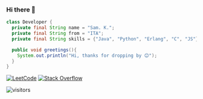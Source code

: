 ### Hi there 🖖

```java
class Developer {
  private final String name = "Sam. K.";
  private final String from = "ITA";
  private final String skills = {"Java", "Python", "Erlang", "C", "JS"};

  public void greetings(){
    System.out.println("Hi, thanks for dropping by 😊");
  }
}
```

[![LeetCode](https://img.shields.io/badge/LeetCode-000000?style=for-the-badge&logo=LeetCode&logoColor=#d16c06)](https://leetcode.com/samdsk/)
[![Stack Overflow](https://img.shields.io/badge/-Stackoverflow-FE7A16?style=for-the-badge&logo=stack-overflow&logoColor=white)](https://stackoverflow.com/users/1384126/sam)

![visitors](https://visitor-badge.laobi.icu/badge?page_id=samdsk.samdsk)
<!--

[Personal website](https://samdsk.github.io/) | [Blog](https://smds91.wordpress.com/)
## Featured Projects

<a href="https://github.com/samdsk/lab-pwm-twitter-analytics">
  <img align="center" src="https://github-readme-stats.vercel.app/api/pin/?username=samdsk&repo=lab-pwm-twitter-analytics&show_icons=true&line_height=27&title_color=6aa6f8&text_color=8a919a&icon_color=6aa6f8&bg_color=22272e" alt="" />
</a>
<br/>
<a href="https://github.com/samdsk/lab-sp">
  <img align="center" src="https://github-readme-stats.vercel.app/api/pin/?username=samdsk&repo=lab-sp&show_icons=true&line_height=27&title_color=6aa6f8&text_color=8a919a&icon_color=6aa6f8&bg_color=22272e" alt="" />
</a>
-->

<!--
**samdsk/samdsk** is a ✨ _special_ ✨ repository because its `README.md` (this file) appears on your GitHub profile.

Here are some ideas to get you started:

- 🔭 I’m currently working on ...
- 🌱 I’m currently learning ...
- 👯 I’m looking to collaborate on ...
- 🤔 I’m looking for help with ...
- 💬 Ask me about ...
- 📫 How to reach me: ...
- 😄 Pronouns: ...
- ⚡ Fun fact: ...
-->
